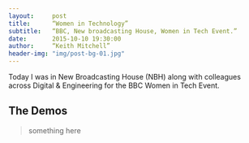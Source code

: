 ```yaml
---
layout:     post
title:      “Women in Technology”
subtitle:   “BBC, New broadcasting House, Women in Tech Event.”
date:       2015-10-10 19:30:00
author:     “Keith Mitchell”
header-img: "img/post-bg-01.jpg"
---
```


<p>Today I was in New Broadcasting House (NBH) along with colleagues across Digital & Engineering for the BBC Women in Tech Event.</p>

<h2 class="section-heading">The Demos</h2>


<blockquote>something here</blockquote>